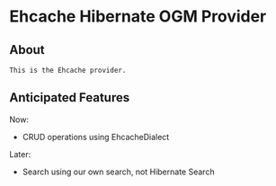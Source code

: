 Ehcache Hibernate OGM Provider
==============================

About
-----

    This is the Ehcache provider.



Anticipated Features
--------------------

Now:

- CRUD operations using EhcacheDialect


Later:

- Search using our own search, not Hibernate Search